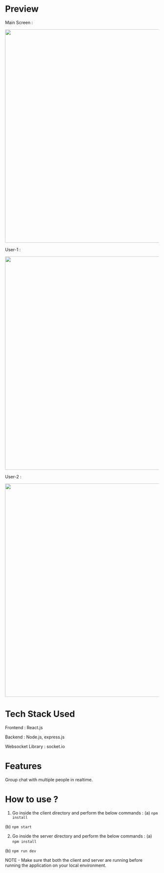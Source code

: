 # Preview

Main Screen :

<img src="https://github.com/SimardeepSingh1450/Messaging-Room-App/assets/92221517/419a2095-1f0f-4b72-92f6-ebb4b38a5877" width="700"/>

User-1 :

<img src="https://github.com/SimardeepSingh1450/Messaging-Room-App/assets/92221517/463e16fb-d438-496c-8790-4953a12a21a8" width="700"/>

User-2 :

<img src="https://github.com/SimardeepSingh1450/Messaging-Room-App/assets/92221517/5631f1f5-8017-475d-bfab-07c16684218e" width="700"/>

# Tech Stack Used

Frontend : React.js

Backend : Node.js, express.js

Websocket Library : socket.io

# Features

Group chat with multiple people in realtime.

# How to use ?

1. Go inside the client directory and perform the below commands :
   (a) `npm install`

(b) `npm start`

2. Go inside the server directory and perform the below commands :
   (a) `npm install`

(b) `npm run dev `

NOTE - Make sure that both the client and server are running before running the application on your local environment.
